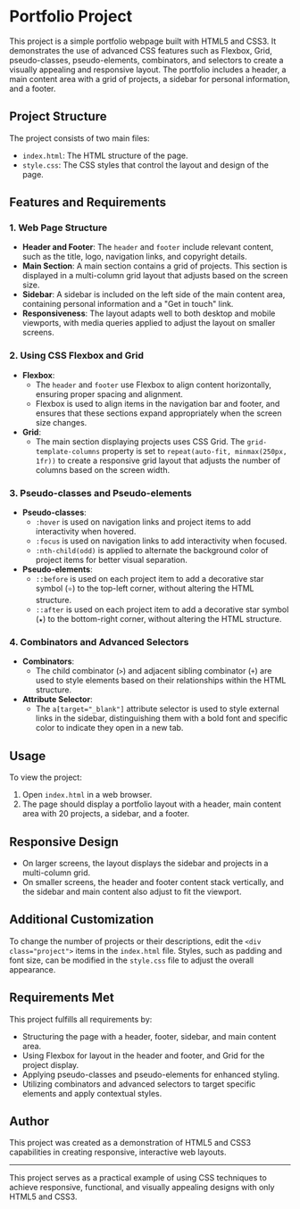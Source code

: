# Portfolio Project

This project is a simple portfolio webpage built with HTML5 and CSS3. It demonstrates the use of advanced CSS features such as Flexbox, Grid, pseudo-classes, pseudo-elements, combinators, and selectors to create a visually appealing and responsive layout. The portfolio includes a header, a main content area with a grid of projects, a sidebar for personal information, and a footer.

## Project Structure

The project consists of two main files:
- `index.html`: The HTML structure of the page.
- `style.css`: The CSS styles that control the layout and design of the page.

## Features and Requirements

### 1. Web Page Structure
   - **Header and Footer**: The `header` and `footer` include relevant content, such as the title, logo, navigation links, and copyright details.
   - **Main Section**: A main section contains a grid of projects. This section is displayed in a multi-column grid layout that adjusts based on the screen size.
   - **Sidebar**: A sidebar is included on the left side of the main content area, containing personal information and a "Get in touch" link.
   - **Responsiveness**: The layout adapts well to both desktop and mobile viewports, with media queries applied to adjust the layout on smaller screens.

### 2. Using CSS Flexbox and Grid
   - **Flexbox**:
     - The `header` and `footer` use Flexbox to align content horizontally, ensuring proper spacing and alignment.
     - Flexbox is used to align items in the navigation bar and footer, and ensures that these sections expand appropriately when the screen size changes.
   - **Grid**:
     - The main section displaying projects uses CSS Grid. The `grid-template-columns` property is set to `repeat(auto-fit, minmax(250px, 1fr))` to create a responsive grid layout that adjusts the number of columns based on the screen width.

### 3. Pseudo-classes and Pseudo-elements
   - **Pseudo-classes**:
     - `:hover` is used on navigation links and project items to add interactivity when hovered.
     - `:focus` is used on navigation links to add interactivity when focused.
     - `:nth-child(odd)` is applied to alternate the background color of project items for better visual separation.
   - **Pseudo-elements**:
     - `::before` is used on each project item to add a decorative star symbol (`⭐`) to the top-left corner, without altering the HTML structure.
     - `::after` is used on each project item to add a decorative star symbol (`★`) to the bottom-right corner, without altering the HTML structure.

### 4. Combinators and Advanced Selectors
   - **Combinators**:
     - The child combinator (`>`) and adjacent sibling combinator (`+`) are used to style elements based on their relationships within the HTML structure.
   - **Attribute Selector**:
     - The `a[target="_blank"]` attribute selector is used to style external links in the sidebar, distinguishing them with a bold font and specific color to indicate they open in a new tab.

## Usage

To view the project:
1. Open `index.html` in a web browser.
2. The page should display a portfolio layout with a header, main content area with 20 projects, a sidebar, and a footer.

## Responsive Design

- On larger screens, the layout displays the sidebar and projects in a multi-column grid.
- On smaller screens, the header and footer content stack vertically, and the sidebar and main content also adjust to fit the viewport.

## Additional Customization

To change the number of projects or their descriptions, edit the `<div class="project">` items in the `index.html` file. Styles, such as padding and font size, can be modified in the `style.css` file to adjust the overall appearance.

## Requirements Met

This project fulfills all requirements by:
- Structuring the page with a header, footer, sidebar, and main content area.
- Using Flexbox for layout in the header and footer, and Grid for the project display.
- Applying pseudo-classes and pseudo-elements for enhanced styling.
- Utilizing combinators and advanced selectors to target specific elements and apply contextual styles.

## Author

This project was created as a demonstration of HTML5 and CSS3 capabilities in creating responsive, interactive web layouts.

---

This project serves as a practical example of using CSS techniques to achieve responsive, functional, and visually appealing designs with only HTML5 and CSS3.
